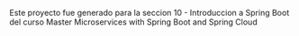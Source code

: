 Este proyecto fue generado para la seccion 10 - Introduccion a Spring Boot del curso Master Microservices with Spring Boot and Spring Cloud